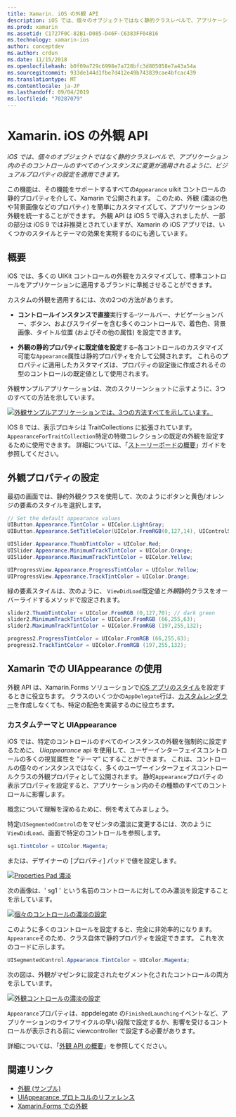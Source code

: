 ```yaml
---
title: Xamarin. iOS の外観 API
description: iOS では、個々のオブジェクトではなく静的クラスレベルで、アプリケーション内のそのコントロールのすべてのインスタンスに変更が適用されるように、ビジュアルプロパティの設定を適用できます。
ms.prod: xamarin
ms.assetid: C1727F0C-82B1-D085-D46F-C6383FF04B16
ms.technology: xamarin-ios
author: conceptdev
ms.author: crdun
ms.date: 11/15/2018
ms.openlocfilehash: b0f09a729c6998e7a728bfc3d805058e7a43a54a
ms.sourcegitcommit: 933de144d1fbe7d412e49b743839cae4bfcac439
ms.translationtype: MT
ms.contentlocale: ja-JP
ms.lasthandoff: 09/04/2019
ms.locfileid: "70287079"
---
```

# <a name="appearance-api-in-xamarinios"></a>Xamarin. iOS の外観 API

_iOS では、個々のオブジェクトではなく静的クラスレベルで、アプリケーション内のそのコントロールのすべてのインスタンスに変更が適用されるように、ビジュアルプロパティの設定を適用できます。_

この機能は、その機能をサポートするすべての`Appearance` uikit コントロールの静的プロパティを介して、Xamarin で公開されます。 このため、外観 (濃淡の色や背景画像などのプロパティ) を簡単にカスタマイズして、アプリケーションの外観を統一することができます。 外観 API は iOS 5 で導入されましたが、一部の部分は iOS 9 では非推奨とされていますが、Xamarin の iOS アプリでは、いくつかのスタイルとテーマの効果を実現するのにも適しています。

## <a name="overview"></a>概要

iOS では、多くの UIKit コントロールの外観をカスタマイズして、標準コントロールをアプリケーションに適用するブランドに準拠させることができます。

カスタムの外観を適用するには、次の2つの方法があります。

- **コントロールインスタンスで直接**実行する–ツールバー、ナビゲーションバー、ボタン、およびスライダーを含む多くのコントロールで、着色色、背景画像、タイトル位置 (およびその他の属性) を設定できます。

- **外観の静的プロパティに既定値を設定**する–各コントロールのカスタマイズ可能な`Appearance`属性は静的プロパティを介して公開されます。 これらのプロパティに適用したカスタマイズは、プロパティの設定後に作成されるその型のコントロールの既定値として使用されます。

外観サンプルアプリケーションは、次のスクリーンショットに示すように、3つのすべての方法を示しています。

[![](introduction-to-the-appearance-api-images/appearance01-sml.png "外観サンプルアプリケーションでは、3つの方法すべてを示しています。")](introduction-to-the-appearance-api-images/appearance01.png#lightbox)

IOS 8 では、表示プロキシは TraitCollections に拡張されています。
 `AppearanceForTraitCollection`特定の特徴コレクションの既定の外観を設定するために使用できます。 詳細については、「[ストーリーボードの概要](~/ios/user-interface/storyboards/unified-storyboards.md)」ガイドを参照してください。

## <a name="setting-appearance-properties"></a>外観プロパティの設定

最初の画面では、静的外観クラスを使用して、次のようにボタンと黄色/オレンジの要素のスタイルを選択します。

```csharp
// Set the default appearance values
UIButton.Appearance.TintColor = UIColor.LightGray;
UIButton.Appearance.SetTitleColor(UIColor.FromRGB(0,127,14), UIControlState.Normal);

UISlider.Appearance.ThumbTintColor = UIColor.Red;
UISlider.Appearance.MinimumTrackTintColor = UIColor.Orange;
UISlider.Appearance.MaximumTrackTintColor = UIColor.Yellow;

UIProgressView.Appearance.ProgressTintColor = UIColor.Yellow;
UIProgressView.Appearance.TrackTintColor = UIColor.Orange;
```

緑の要素スタイルは、次のように、 `ViewDidLoad`既定値と*外観*静的クラスをオーバーライドするメソッドで設定されます。

```csharp
slider2.ThumbTintColor = UIColor.FromRGB (0,127,70); // dark green
slider2.MinimumTrackTintColor = UIColor.FromRGB (66,255,63);
slider2.MaximumTrackTintColor = UIColor.FromRGB (197,255,132);
```

```csharp
progress2.ProgressTintColor = UIColor.FromRGB (66,255,63);
progress2.TrackTintColor = UIColor.FromRGB (197,255,132);
```

## <a name="using-uiappearance-in-xamarinforms"></a>Xamarin での UIAppearance の使用

外観 API は、Xamarin.Forms ソリューションで[iOS アプリのスタイル](~/xamarin-forms/platform/ios/formatting.md#uiappearance)を設定するときに役立ちます。 クラスのいくつかの`AppDelegate`行は、[カスタムレンダラー](~/xamarin-forms/app-fundamentals/custom-renderer/index.md)を作成しなくても、特定の配色を実装するのに役立ちます。

### <a name="custom-themes-and-uiappearance"></a>カスタムテーマと UIAppearance

iOS では、特定のコントロールのすべてのインスタンスの外観を強制的に設定するために、 *Uiappearance* api を使用して、ユーザーインターフェイスコントロールの多くの視覚属性を "テーマ" にすることができます。 これは、コントロールの個々のインスタンスではなく、多くのユーザーインターフェイスコントロールクラスの外観プロパティとして公開されます。 静的`Appearance`プロパティの表示プロパティを設定すると、アプリケーション内のその種類のすべてのコントロールに影響します。

概念について理解を深めるために、例を考えてみましょう。

特定`UISegmentedControl`のをマゼンタの濃淡に変更するには、次のように`ViewDidLoad`、画面で特定のコントロールを参照します。

```csharp
sg1.TintColor = UIColor.Magenta;
```

または、デザイナーの [プロパティ] パッドで値を設定します。

[![](introduction-to-the-appearance-api-images/propertiespadtint.png "Properties Pad 濃淡")](introduction-to-the-appearance-api-images/propertiespadtint.png#lightbox)

次の画像は、' sg1 ' という名前のコントロールに対してのみ濃淡を設定することを示しています。

[![](introduction-to-the-appearance-api-images/image53.png "個々のコントロールの濃淡の設定")](introduction-to-the-appearance-api-images/image53.png#lightbox)

このように多くのコントロールを設定すると、完全に非効率的になります。 `Appearance`そのため、クラス自体で静的プロパティを設定できます。 これを次のコードに示します。

```csharp
UISegmentedControl.Appearance.TintColor = UIColor.Magenta;
```

次の図は、外観がマゼンタに設定されたセグメント化されたコントロールの両方を示しています。

[![](introduction-to-the-appearance-api-images/image54.png "外観コントロールの濃淡の設定")](introduction-to-the-appearance-api-images/image54.png#lightbox)

`Appearance`プロパティは、appdelegate の`FinishedLaunching`イベントなど、アプリケーションのライフサイクルの早い段階で設定するか、影響を受けるコントロールが表示される前に viewcontroller で設定する必要があります。

詳細については、「[外観 API の概要](~/ios/user-interface/ios-ui/introduction-to-the-appearance-api.md)」を参照してください。

## <a name="related-links"></a>関連リンク

- [外観 (サンプル)](https://docs.microsoft.com/samples/xamarin/ios-samples/appearance)
- [UIAppearance プロトコルのリファレンス](https://developer.apple.com/library/ios/documentation/UIKit/Reference/UIAppearance_Protocol/)
- [Xamarin.Forms での外観](~/xamarin-forms/platform/ios/formatting.md#uiappearance)
